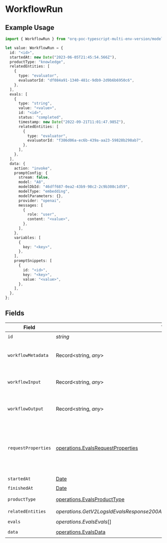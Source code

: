 # WorkflowRun

## Example Usage

```typescript
import { WorkflowRun } from "orq-poc-typescript-multi-env-version/models/operations";

let value: WorkflowRun = {
  id: "<id>",
  startedAt: new Date("2023-06-05T21:45:54.566Z"),
  productType: "knowledge",
  relatedEntities: [
    {
      type: "evaluator",
      evaluatorId: "df084a91-1340-481c-9db9-2d9b6b6950c6",
    },
  ],
  evals: [
    {
      type: "string",
      value: "<value>",
      id: "<id>",
      status: "completed",
      timestamp: new Date("2022-09-21T11:01:47.985Z"),
      relatedEntities: [
        {
          type: "evaluator",
          evaluatorId: "f386d06a-ec6b-439a-aa23-59828b298ab7",
        },
      ],
    },
  ],
  data: {
    action: "invoke",
    promptConfig: {
      stream: false,
      model: "A8",
      modelDbId: "46dff687-0ea2-43b9-98c2-2c9b308c1d59",
      modelType: "embedding",
      modelParameters: {},
      provider: "openai",
      messages: [
        {
          role: "user",
          content: "<value>",
        },
      ],
    },
    variables: [
      {
        key: "<key>",
      },
    ],
    promptSnippets: [
      {
        id: "<id>",
        key: "<key>",
        value: "<value>",
      },
    ],
  },
};
```

## Fields

| Field                                                                                         | Type                                                                                          | Required                                                                                      | Description                                                                                   |
| --------------------------------------------------------------------------------------------- | --------------------------------------------------------------------------------------------- | --------------------------------------------------------------------------------------------- | --------------------------------------------------------------------------------------------- |
| `id`                                                                                          | *string*                                                                                      | :heavy_check_mark:                                                                            | N/A                                                                                           |
| `workflowMetadata`                                                                            | Record<string, *any*>                                                                         | :heavy_minus_sign:                                                                            | Metadata for the workflow run                                                                 |
| `workflowInput`                                                                               | Record<string, *any*>                                                                         | :heavy_minus_sign:                                                                            | Input for the workflow run                                                                    |
| `workflowOutput`                                                                              | Record<string, *any*>                                                                         | :heavy_minus_sign:                                                                            | Output for the workflow run                                                                   |
| `requestProperties`                                                                           | [operations.EvalsRequestProperties](../../models/operations/evalsrequestproperties.md)        | :heavy_minus_sign:                                                                            | An optional field that is filled if the workflow was triggered by an HTTP request             |
| `startedAt`                                                                                   | [Date](https://developer.mozilla.org/en-US/docs/Web/JavaScript/Reference/Global_Objects/Date) | :heavy_check_mark:                                                                            | N/A                                                                                           |
| `finishedAt`                                                                                  | [Date](https://developer.mozilla.org/en-US/docs/Web/JavaScript/Reference/Global_Objects/Date) | :heavy_minus_sign:                                                                            | N/A                                                                                           |
| `productType`                                                                                 | [operations.EvalsProductType](../../models/operations/evalsproducttype.md)                    | :heavy_check_mark:                                                                            | Orquesta product                                                                              |
| `relatedEntities`                                                                             | *operations.GetV2LogsIdEvalsResponse200ApplicationJSONResponseBody17RelatedEntities*[]        | :heavy_check_mark:                                                                            | N/A                                                                                           |
| `evals`                                                                                       | *operations.EvalsEvals*[]                                                                     | :heavy_check_mark:                                                                            | N/A                                                                                           |
| `data`                                                                                        | [operations.EvalsData](../../models/operations/evalsdata.md)                                  | :heavy_check_mark:                                                                            | N/A                                                                                           |